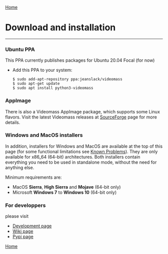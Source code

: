 [Home](index.md)

# Download and installation
--------------

### Ubuntu PPA
This PPA currently publishes packages for Ubuntu 20.04 Focal (for now)   

- Add this PPA to your system:   

    `$ sudo add-apt-repository ppa:jeanslack/videomass`   
    `$ sudo apt-get update`   
    `$ sudo apt install python3-videomass`   

### AppImage
There is also a Videomass AppImage package, which supports some Linux flavors.
Visit the latest Videomass releases at [SourceForge](https://sourceforge.net/projects/videomass2/files/) 
page for more details.

### Windows and MacOS installers
In addition, installers for Windows and MacOS are available at the top of this page 
(for some functional limitations see [Known Problems](https://jeanslack.github.io/Videomass/known_problems.html)). 
They are only available for x86_64 (64-bit) architectures. 
Both installers contain everything you need to be used in standalone mode, without 
the need for anything else.

Minimum requirements are:
- MacOS **Sierra**, **High Sierra** and **Mojave** (64-bit only)
- Microsoft **Windows 7** to **Windows 10** (64-bit only)

### For developpers
please visit
- [Development page](https://github.com/jeanslack/Videomass)   
- [Wiki page](https://github.com/jeanslack/Videomass/wiki)   
- [Pypi page](https://pypi.org/project/videomass/)

[Home](index.md)

